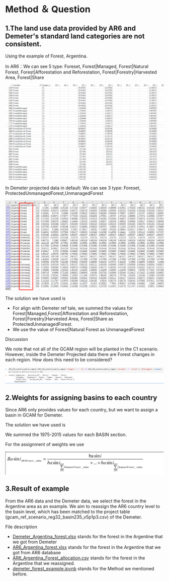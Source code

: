 # Method  ＆ Question

## **1.The land use data provided by AR6 and Demeter's standard land categories are not consistent.**

Using the example of Forest, Argentina.

In AR6：We can see 5 type: Foreset, Forest|Managed, Forest|Natural Forest, Forest|Afforestation and Reforestation, Forest|Forestry|Harvested Area, Forest|Share

![image.png](image.png)

In  Demeter projected data in default:  We can see 3 type: Foreset, ProtectedUnmanagedForest,UnmanagedForest

![image.png](image%201.png)

The solution we have used is

- For align with Demeter ref tale, we summed the values for Forest|Managed,Forest|Afforestation and Reforestation, Forest|Forestry|Harvested Area, Forest|Share as ProtectedUnmanagedForest.
- We use the value of Forest|Natural Forest as UnmanagedForest

Discussion

We note that not all of the GCAM region will be planted in the C1 scenario. However, inside the Demeter Projected data there are Forest changes in each region. How does this need to be considered?

![image.png](image%202.png)

## **2.Weights for assigning basins to each country**

Since AR6 only provides values for each country, but we want to assign a basin in GCAM for Demeter.

The solution we have used is

We summed the 1975-2015 values for each BASIN section.

 For the assignment of weights we use

![image.png](image%203.png)

## **3.Result of example**

From the AR6 data and the Demeter data, we select the forest in the Argentine area as an example. We aim to reassign the AR6 country level to the basin level, which has been matched to the project table (gcam_ref_scenario_reg32_basin235_v5p1p3.csv) of the Demeter.

File description

- [Demeter_Argentina_forest.xlsx](https://github.com/CGL5230/AR6-landues-databast-downscaling-by-Demeter/blob/main/Demeter_Argentina_forest.xlsx) stands for the forest in the Argentine that we got from Demeter
- [AR6_Argentina_forest.xlsx](https://github.com/CGL5230/AR6-landues-databast-downscaling-by-Demeter/blob/main/AR6_Argentina_forest.xlsx) stands for the forest in the Argentine that we got from AR6 database
- [AR6_Argentina_Forest_allocation.csv](https://github.com/CGL5230/AR6-landues-databast-downscaling-by-Demeter/blob/main/AR6_Argentina_Forest_allocation.csv) stands for the forest in the Argentine that we reassigned.
- [demeter_forest_example.ipynb](https://github.com/CGL5230/AR6-landues-databast-downscaling-by-Demeter/blob/main/demeter_forest_example.ipynb) stands for the Method we mentioned before.

